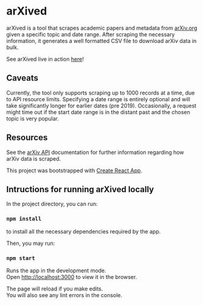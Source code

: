 # arXived 

arXived is a tool that scrapes academic papers and metadata from [arXiv.org](https://arxiv.org/) given a specific topic and date range. After scraping the necessary information, it generates a well formatted CSV file to download arXiv data in bulk.

See arXived live in action [here](https://shukieshah.github.io/arXived)!

## Caveats

Currently, the tool only supports scraping up to 1000 records at a time, due to API resource limits. Specifying a date range is entirely optional and will take significantly longer for earlier dates (pre 2019). Occasionally, a request might time out if the start date range is in the distant past and the chosen topic is very popular.

## Resources

See the [arXiv API](https://arxiv.org/help/api) documentation for further information regarding how arXiv data is scraped.

This project was bootstrapped with [Create React App](https://github.com/facebook/create-react-app).

## Intructions for running arXived locally

In the project directory, you can run:

### `npm install`

to install all the necessary dependencies required by the app.

Then, you may run:

### `npm start`

Runs the app in the development mode.<br />
Open [http://localhost:3000](http://localhost:3000) to view it in the browser.

The page will reload if you make edits.<br />
You will also see any lint errors in the console.
